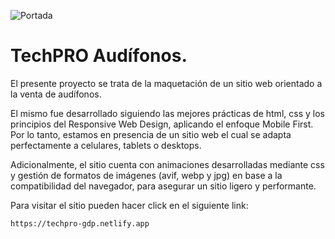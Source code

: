 ![Portada](https://github.com/gabrieldp36/techPROAudifonos/assets/88417383/25a78b1c-0e49-4c70-882f-c1f4abba8972)

# TechPRO Audífonos.

El presente proyecto se trata de la maquetación de un sitio web orientado a la venta de audífonos.

El mismo fue desarrollado siguiendo las mejores prácticas de html, css y los principios del Responsive Web Design, aplicando el enfoque Mobile First. Por lo tanto, estamos en presencia de un sitio web el cual se adapta perfectamente a celulares, tablets o desktops.

Adicionalmente, el sitio cuenta con animaciones desarrolladas mediante css y gestión de formatos de imágenes (avif, webp y jpg) en base a la compatibilidad del navegador, para asegurar un sitio ligero y performante.

Para visitar el sitio pueden hacer click en el siguiente link:

```
https://techpro-gdp.netlify.app
```